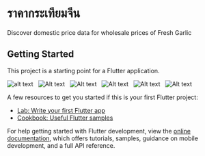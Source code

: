 # ราคากระเทียมจีน

Discover domestic price data for wholesale prices of Fresh Garlic

## Getting Started

This project is a starting point for a Flutter application.

![alt text](https://play-lh.googleusercontent.com/_5tI8trPx_Qx2F4C_UDFWniGN-4mOixQnf-jym8R1Jms_0mWBZTpe7KzxyHkmZhg7vnq=w526-h296-rw)&nbsp;&nbsp; ![Alt text](https://play-lh.googleusercontent.com/EzI4paOfzZ99OclRV1jN4Icm7se5_Xv3Iphprq4-iYyC1veJYroIN8pOOpjHhKd7hQc=w526-h296-rw)&nbsp;&nbsp; ![Alt text](https://play-lh.googleusercontent.com/Grxzz8QI0rAULTvcH7i0Ps0aZ0HAGBQiqZsdgGgn6DkQkJzAqWpFxXrkLHgqnIRl__Y=w526-h296-rw)&nbsp;&nbsp; ![Alt text](https://play-lh.googleusercontent.com/cRIxx_Sjfw8bRiP-Qs3XHMTNX1peCzhv0vg7TryVlpLDKyQcgT4K4sQ9_7MfXq-2RsM=w526-h296-rw)&nbsp;&nbsp; ![Alt text](https://play-lh.googleusercontent.com/7r7YzJ0HNcCsAC5V674ny_EQcMCuOfsSiGe_vgccuf2jZhVzGMeiuxv1IEvprgGfvw=w526-h296-rw)&nbsp;&nbsp; ![Alt text](https://play-lh.googleusercontent.com/bubCOPp2t58UXx65YdrldMpVAC57TRv6NifSxCmbbnCB8fGLt0KFhd59O4r_-Ezh4LQ=w526-h296-rw) 


A few resources to get you started if this is your first Flutter project:

- [Lab: Write your first Flutter app](https://docs.flutter.dev/get-started/codelab)
- [Cookbook: Useful Flutter samples](https://docs.flutter.dev/cookbook)

For help getting started with Flutter development, view the
[online documentation](https://docs.flutter.dev/), which offers tutorials,
samples, guidance on mobile development, and a full API reference.

